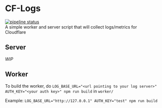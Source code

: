 # CF-Logs
[![pipeline status](https://gitlab.com/arunesh90/cf-logs/badges/master/pipeline.svg)](https://gitlab.com/arunesh90/cf-logs/pipelines)  
A simple worker and server script that will collect logs/metrics for Cloudflare

## Server
_WIP_

## Worker
To build the worker, do `LOG_BASE_URL="<url pointing to your log server>" AUTH_KEY="<your auth key>" npm run build` in `worker/`

Example: `LOG_BASE_URL="http://127.0.0.1" AUTH_KEY="test" npm run build`